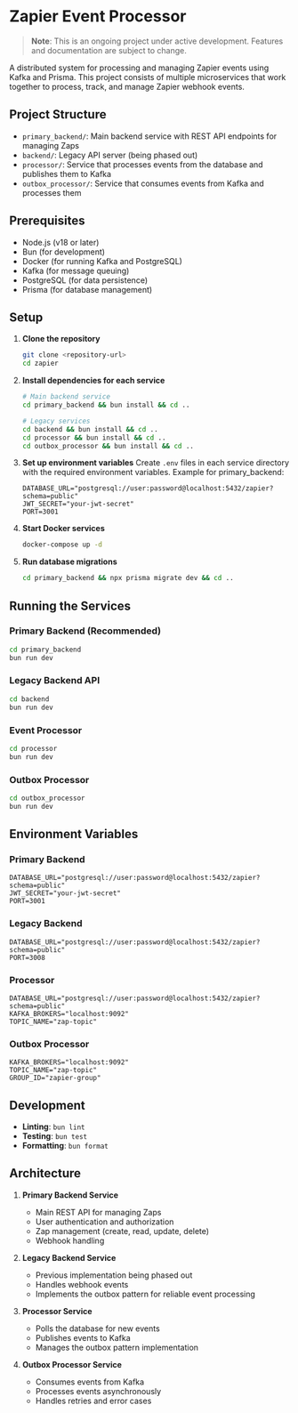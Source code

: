 # Zapier Event Processor

> **Note**: This is an ongoing project under active development. Features and documentation are subject to change.

A distributed system for processing and managing Zapier events using Kafka and Prisma. This project consists of multiple microservices that work together to process, track, and manage Zapier webhook events.

## Project Structure

- `primary_backend/`: Main backend service with REST API endpoints for managing Zaps
- `backend/`: Legacy API server (being phased out)
- `processor/`: Service that processes events from the database and publishes them to Kafka
- `outbox_processor/`: Service that consumes events from Kafka and processes them

## Prerequisites

- Node.js (v18 or later)
- Bun (for development)
- Docker (for running Kafka and PostgreSQL)
- Kafka (for message queuing)
- PostgreSQL (for data persistence)
- Prisma (for database management)

## Setup

1. **Clone the repository**
   ```bash
   git clone <repository-url>
   cd zapier
   ```

2. **Install dependencies for each service**
   ```bash
   # Main backend service
   cd primary_backend && bun install && cd ..
   
   # Legacy services
   cd backend && bun install && cd ..
   cd processor && bun install && cd ..
   cd outbox_processor && bun install && cd ..
   ```

3. **Set up environment variables**
   Create `.env` files in each service directory with the required environment variables.
   Example for primary_backend:
   ```env
   DATABASE_URL="postgresql://user:password@localhost:5432/zapier?schema=public"
   JWT_SECRET="your-jwt-secret"
   PORT=3001
   ```

4. **Start Docker services**
   ```bash
   docker-compose up -d
   ```

5. **Run database migrations**
   ```bash
   cd primary_backend && npx prisma migrate dev && cd ..
   ```

## Running the Services

### Primary Backend (Recommended)
```bash
cd primary_backend
bun run dev
```

### Legacy Backend API
```bash
cd backend
bun run dev
```

### Event Processor
```bash
cd processor
bun run dev
```

### Outbox Processor
```bash
cd outbox_processor
bun run dev
```

## Environment Variables

### Primary Backend
```env
DATABASE_URL="postgresql://user:password@localhost:5432/zapier?schema=public"
JWT_SECRET="your-jwt-secret"
PORT=3001
```

### Legacy Backend
```env
DATABASE_URL="postgresql://user:password@localhost:5432/zapier?schema=public"
PORT=3008
```

### Processor
```env
DATABASE_URL="postgresql://user:password@localhost:5432/zapier?schema=public"
KAFKA_BROKERS="localhost:9092"
TOPIC_NAME="zap-topic"
```

### Outbox Processor
```env
KAFKA_BROKERS="localhost:9092"
TOPIC_NAME="zap-topic"
GROUP_ID="zapier-group"
```

## Development

- **Linting**: `bun lint`
- **Testing**: `bun test`
- **Formatting**: `bun format`

## Architecture

1. **Primary Backend Service**
   - Main REST API for managing Zaps
   - User authentication and authorization
   - Zap management (create, read, update, delete)
   - Webhook handling

2. **Legacy Backend Service**
   - Previous implementation being phased out
   - Handles webhook events
   - Implements the outbox pattern for reliable event processing

2. **Processor Service**
   - Polls the database for new events
   - Publishes events to Kafka
   - Manages the outbox pattern implementation

3. **Outbox Processor Service**
   - Consumes events from Kafka
   - Processes events asynchronously
   - Handles retries and error cases

